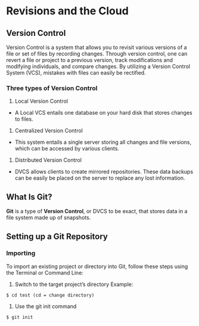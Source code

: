 # Revisions and the Cloud

## Version Control 
Version Control is a system that allows you to revisit various versions of a file or set of files by recording changes. Through version control, one can revert a file or project to a previous version, track modifications and modifying individuals, and compare changes. By utilizing a Version Control System (VCS), mistakes with files can easily be rectified.

### Three types of Version Control 
1. Local Version Control
- A Local VCS entails one database on your hard disk that stores changes to files.

1. Centralized Version Control
- This system entails a single server storing all changes and file versions, which can be accessed by various clients. 

1. Distributed Version Control
- DVCS allows clients to create mirrored repositories. These data backups can be easily be placed on the server to replace any lost information.

## What Is Git?
**Git** is a type of **Version Control**, or DVCS to be exact, that stores data in a file system made up of snapshots.

## Setting up a Git Repository 

### Importing
To import an existing project or directory into Git, follow these steps using the Terminal or Command Line:

1. Switch to the target project’s directory
Example:
```
$ cd test (cd = change directory)
```

1. Use the git init command
```
$ git init
```

